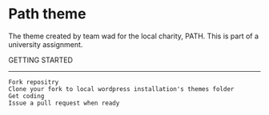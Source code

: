 Path theme
===================

The theme created by team wad for the local charity, PATH. This is part of a university assignment.

GETTING STARTED
_______________


	Fork repositry
	Clone your fork to local wordpress installation's themes folder
	Get coding
	Issue a pull request when ready
